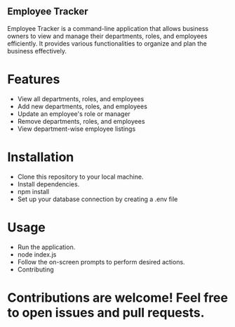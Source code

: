 ## Employee Tracker

Employee Tracker is a command-line application that allows business owners to view and manage their departments, roles, and employees efficiently. It provides various functionalities to organize and plan the business effectively.


# Features

- View all departments, roles, and employees
- Add new departments, roles, and employees
- Update an employee's role or manager
- Remove departments, roles, and employees
- View department-wise employee listings


# Installation

- Clone this repository to your local machine.
- Install dependencies.
- npm install
- Set up your database connection by creating a .env file 


# Usage

- Run the application.
- node index.js
- Follow the on-screen prompts to perform desired actions.
- Contributing


# Contributions are welcome! Feel free to open issues and pull requests.

